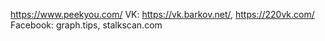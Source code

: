 https://www.peekyou.com/
VK: https://vk.barkov.net/, https://220vk.com/
Facebook: graph.tips, stalkscan.com

